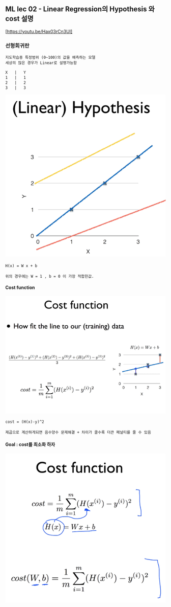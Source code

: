 ## ML lec 02 - Linear Regression의 Hypothesis 와 cost 설명
[https://youtu.be/Hax03rCn3UI]

### 선형회귀란

    지도학습중 특정범위 (0~100)의 값을 예측하는 모델
    세상의 많은 경우가 Linear로 설명가능함
```
X   |   Y
1   |   1
2   |   2
3   |   3
```

![데이터에 가장근접한 선(Linear)을 찾는 과정](img/lec02-01.png)


    H(x) = W x + b

    위의 경우에는 W = 1 , b = 0 이 가장 적합한값.

#### Cost function

![cost function, m = 데이터의 갯수](img/lec02-02.png)

    cost = (H(x)-y)^2

    제곱으로 계산하게되면 음수양수 문제해결 + 차이가 클수록 더큰 페널티를 줄 수 있음

#### Goal : cost를 최소화 하자

![cost값이 최소화되는 W,b 값을 구하자 = 학습](img/lec02-03.png)